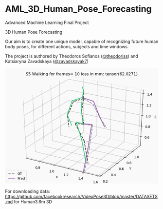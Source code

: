 # AML_3D_Human_Pose_Forecasting
Advanced Machine Learning Final Project

3D Human Pose Forecasting

Our aim is to create one unique model, 
capable of recognizing future human body poses, 
for different actions, subjects and time windows.

The project is authored by Theodoros Sofianos ([@theodoriss](https://github.com/theodoriss)) and Katsiaryna Zavadskaya ([@zavadskayak7](https://github.com/zavadskayak7))

![Walking 10 frames](visualizations/walkig10.gif)


For downloading data: https://github.com/facebookresearch/VideoPose3D/blob/master/DATASETS.md for Human3.6m 3D
